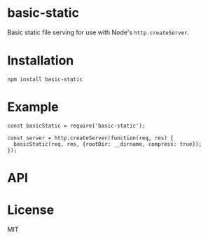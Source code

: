 # basic-static
Basic static file serving for use with Node's `http.createServer`.

# Installation
`npm install basic-static`

# Example
```
const basicStatic = require('basic-static');

const server = http.createServer(function(req, res) {
  basicStatic(req, res, {rootDir: __dirname, compress: true});
});
```

# API


# License
MIT